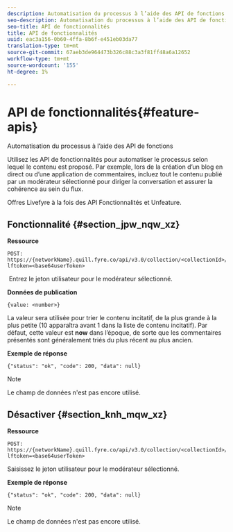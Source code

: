 ```yaml
---
description: Automatisation du processus à l’aide des API de fonctions
seo-description: Automatisation du processus à l’aide des API de fonctions
seo-title: API de fonctionnalités
title: API de fonctionnalités
uuid: eac3a156-0b60-4ffa-8b6f-e451eb03da77
translation-type: tm+mt
source-git-commit: 67aeb3de964473b326c88c3a3f81ff48a6a12652
workflow-type: tm+mt
source-wordcount: '155'
ht-degree: 1%

---
```



# API de fonctionnalités{#feature-apis}

Automatisation du processus à l’aide des API de fonctions

Utilisez les API de fonctionnalités pour automatiser le processus selon lequel le contenu est proposé. Par exemple, lors de la création d’un blog en direct ou d’une application de commentaires, incluez tout le contenu publié par un modérateur sélectionné pour diriger la conversation et assurer la cohérence au sein du flux.

Offres Livefyre à la fois des API Fonctionnalités et Unfeature.

## Fonctionnalité {#section_jpw_nqw_xz}

**Ressource**

```
POST: https://{networkName}.quill.fyre.co/api/v3.0/collection/<collectionId>/feature/<commentId>/?lftoken=<base64userToken>
```

&#x200B; Entrez le jeton utilisateur pour le modérateur sélectionné.

**Données de publication**

```
{value: <number>} 
```

La valeur sera utilisée pour trier le contenu incitatif, de la plus grande à la plus petite (10 apparaîtra avant 1 dans la liste de contenu incitatif). Par défaut, cette valeur est **now** dans l’époque, de sorte que les commentaires présentés sont généralement triés du plus récent au plus ancien.

**Exemple de réponse**

```
{"status": "ok", "code": 200, "data": null} 
```

>[!NOTE]
>
>Le champ de données n&#39;est pas encore utilisé.

## Désactiver {#section_knh_mqw_xz}

**Ressource**

```
POST: https://{networkName}.quill.fyre.co/api/v3.0/collection/<collectionId>/unfeature/<commentId>/?lftoken=<base64userToken>
```

Saisissez le jeton utilisateur pour le modérateur sélectionné.

**Exemple de réponse**

```
{"status": "ok", "code": 200, "data": null} 
```

>[!NOTE]
>
>Le champ de données n&#39;est pas encore utilisé.

